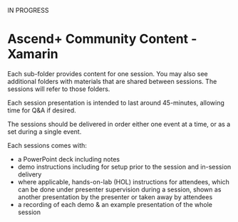 IN PROGRESS

# Ascend+ Community Content - Xamarin #

Each sub-folder provides content for one session.  You may also see additional folders with materials that are shared between sessions.  The sessions will refer to those folders.

Each session presentation is intended to last around 45-minutes, allowing time for Q&A if desired.

The sessions should be delivered in order either one event at a time, or as a set during a single event.

Each sessions comes with:
- a PowerPoint deck including notes
- demo instructions including for setup prior to the session and in-session delivery
- where applicable, hands-on-lab (HOL) instructions for attendees, which can be done under presenter supervision during a session, shown as another presentation by the presenter or taken away by attendees
- a recording of each demo & an example presentation of the whole session





